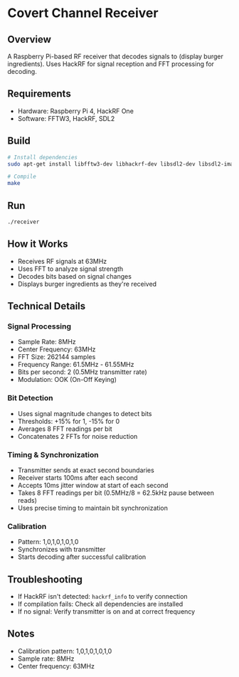 # Covert Channel Receiver

## Overview
A Raspberry Pi-based RF receiver that decodes signals to (display burger ingredients). Uses HackRF for signal reception and FFT processing for decoding.

## Requirements
- Hardware: Raspberry Pi 4, HackRF One
- Software: FFTW3, HackRF, SDL2

## Build
```bash
# Install dependencies
sudo apt-get install libfftw3-dev libhackrf-dev libsdl2-dev libsdl2-image-dev

# Compile
make
```

## Run
```bash
./receiver
```

## How it Works
- Receives RF signals at 63MHz
- Uses FFT to analyze signal strength
- Decodes bits based on signal changes
- Displays burger ingredients as they're received

## Technical Details
### Signal Processing
- Sample Rate: 8MHz
- Center Frequency: 63MHz
- FFT Size: 262144 samples
- Frequency Range: 61.5MHz - 61.55MHz
- Bits per second: 2 (0.5MHz transmitter rate)
- Modulation: OOK (On-Off Keying)

### Bit Detection
- Uses signal magnitude changes to detect bits
- Thresholds: +15% for 1, -15% for 0
- Averages 8 FFT readings per bit
- Concatenates 2 FFTs for noise reduction

### Timing & Synchronization
- Transmitter sends at exact second boundaries
- Receiver starts 100ms after each second
- Accepts 10ms jitter window at start of each second
- Takes 8 FFT readings per bit (0.5MHz/8 = 62.5kHz pause between reads)
- Uses precise timing to maintain bit synchronization

### Calibration
- Pattern: 1,0,1,0,1,0,1,0
- Synchronizes with transmitter
- Starts decoding after successful calibration

## Troubleshooting
- If HackRF isn't detected: `hackrf_info` to verify connection
- If compilation fails: Check all dependencies are installed
- If no signal: Verify transmitter is on and at correct frequency

## Notes
- Calibration pattern: 1,0,1,0,1,0,1,0
- Sample rate: 8MHz
- Center frequency: 63MHz 